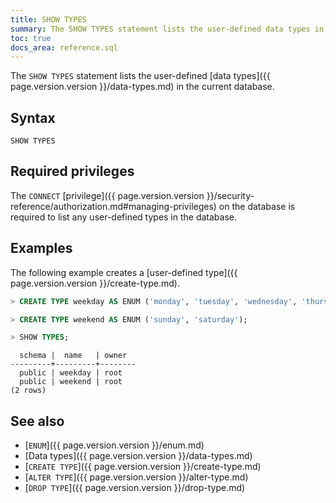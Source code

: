 ```yaml
---
title: SHOW TYPES
summary: The SHOW TYPES statement lists the user-defined data types in a database.
toc: true
docs_area: reference.sql
---
```


 The `SHOW TYPES` statement lists the user-defined [data types]({{ page.version.version }}/data-types.md) in the current database.

## Syntax

~~~
SHOW TYPES
~~~

## Required privileges

The `CONNECT` [privilege]({{ page.version.version }}/security-reference/authorization.md#managing-privileges) on the database is required to list any user-defined types in the database.

## Examples

The following example creates a [user-defined type]({{ page.version.version }}/create-type.md).

~~~ sql
> CREATE TYPE weekday AS ENUM ('monday', 'tuesday', 'wednesday', 'thursday', 'friday');
~~~

~~~ sql
> CREATE TYPE weekend AS ENUM ('sunday', 'saturday');
~~~

~~~ sql
> SHOW TYPES;
~~~

~~~
  schema |  name   | owner
---------+---------+--------
  public | weekday | root
  public | weekend | root
(2 rows)
~~~


## See also

- [`ENUM`]({{ page.version.version }}/enum.md)
- [Data types]({{ page.version.version }}/data-types.md)
- [`CREATE TYPE`]({{ page.version.version }}/create-type.md)
- [`ALTER TYPE`]({{ page.version.version }}/alter-type.md)
- [`DROP TYPE`]({{ page.version.version }}/drop-type.md)